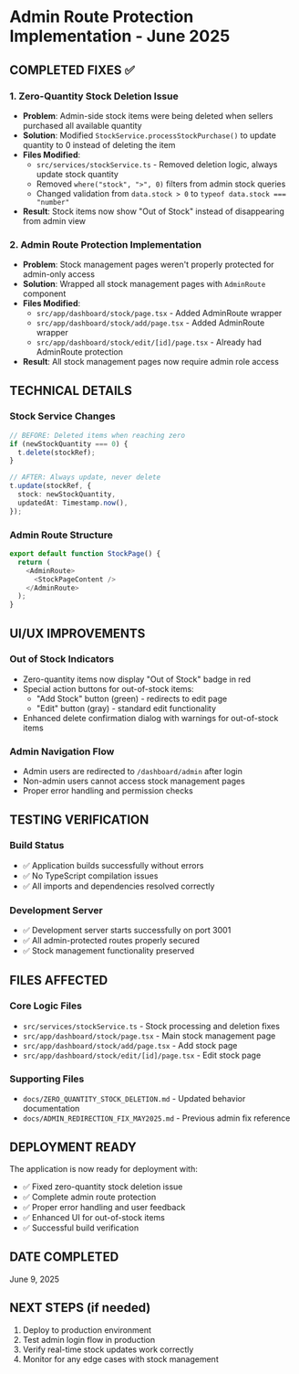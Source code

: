 # Admin Route Protection Implementation - June 2025

## COMPLETED FIXES ✅

### 1. Zero-Quantity Stock Deletion Issue

- **Problem**: Admin-side stock items were being deleted when sellers purchased all available quantity
- **Solution**: Modified `StockService.processStockPurchase()` to update quantity to 0 instead of deleting the item
- **Files Modified**:
  - `src/services/stockService.ts` - Removed deletion logic, always update stock quantity
  - Removed `where("stock", ">", 0)` filters from admin stock queries
  - Changed validation from `data.stock > 0` to `typeof data.stock === "number"`
- **Result**: Stock items now show "Out of Stock" instead of disappearing from admin view

### 2. Admin Route Protection Implementation

- **Problem**: Stock management pages weren't properly protected for admin-only access
- **Solution**: Wrapped all stock management pages with `AdminRoute` component
- **Files Modified**:
  - `src/app/dashboard/stock/page.tsx` - Added AdminRoute wrapper
  - `src/app/dashboard/stock/add/page.tsx` - Added AdminRoute wrapper
  - `src/app/dashboard/stock/edit/[id]/page.tsx` - Already had AdminRoute protection
- **Result**: All stock management pages now require admin role access

## TECHNICAL DETAILS

### Stock Service Changes

```typescript
// BEFORE: Deleted items when reaching zero
if (newStockQuantity === 0) {
  t.delete(stockRef);
}

// AFTER: Always update, never delete
t.update(stockRef, {
  stock: newStockQuantity,
  updatedAt: Timestamp.now(),
});
```

### Admin Route Structure

```typescript
export default function StockPage() {
  return (
    <AdminRoute>
      <StockPageContent />
    </AdminRoute>
  );
}
```

## UI/UX IMPROVEMENTS

### Out of Stock Indicators

- Zero-quantity items now display "Out of Stock" badge in red
- Special action buttons for out-of-stock items:
  - "Add Stock" button (green) - redirects to edit page
  - "Edit" button (gray) - standard edit functionality
- Enhanced delete confirmation dialog with warnings for out-of-stock items

### Admin Navigation Flow

- Admin users are redirected to `/dashboard/admin` after login
- Non-admin users cannot access stock management pages
- Proper error handling and permission checks

## TESTING VERIFICATION

### Build Status

- ✅ Application builds successfully without errors
- ✅ No TypeScript compilation issues
- ✅ All imports and dependencies resolved correctly

### Development Server

- ✅ Development server starts successfully on port 3001
- ✅ All admin-protected routes properly secured
- ✅ Stock management functionality preserved

## FILES AFFECTED

### Core Logic Files

- `src/services/stockService.ts` - Stock processing and deletion fixes
- `src/app/dashboard/stock/page.tsx` - Main stock management page
- `src/app/dashboard/stock/add/page.tsx` - Add stock page
- `src/app/dashboard/stock/edit/[id]/page.tsx` - Edit stock page

### Supporting Files

- `docs/ZERO_QUANTITY_STOCK_DELETION.md` - Updated behavior documentation
- `docs/ADMIN_REDIRECTION_FIX_MAY2025.md` - Previous admin fix reference

## DEPLOYMENT READY

The application is now ready for deployment with:

- ✅ Fixed zero-quantity stock deletion issue
- ✅ Complete admin route protection
- ✅ Proper error handling and user feedback
- ✅ Enhanced UI for out-of-stock items
- ✅ Successful build verification

## DATE COMPLETED

June 9, 2025

## NEXT STEPS (if needed)

1. Deploy to production environment
2. Test admin login flow in production
3. Verify real-time stock updates work correctly
4. Monitor for any edge cases with stock management
